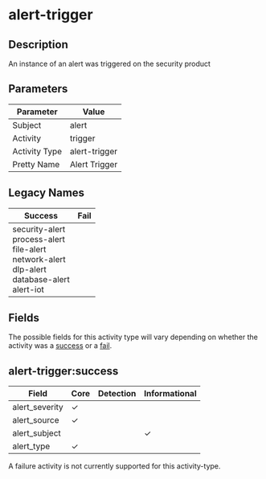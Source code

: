 alert-trigger
=============

Description
-----------
An instance of an alert was triggered on the security product

Parameters
----------
| Parameter     | Value         |
| ------------- | ------------- |
| Subject       | alert         |
| Activity      | trigger       |
| Activity Type | alert-trigger |
| Pretty Name   | Alert Trigger |

Legacy Names
------------
| Success                                                                                                        | Fail |
| -------------------------------------------------------------------------------------------------------------- | ---- |
| security-alert<br>process-alert<br>file-alert<br>network-alert<br>dlp-alert<br>database-alert<br>alert-iot<br> |      |

Fields
------

The possible fields for this activity type will vary depending on whether the activity was a [success](#alert-triggersuccess) or a [fail](#alert-triggerfail).


alert-trigger:success
---------------------

| Field          | Core     | Detection | Informational |
| -------------- | -------- | --------- | ------------- |
| alert_severity | &#10003; |           |               |
| alert_source   | &#10003; |           |               |
| alert_subject  |          |           | &#10003;      |
| alert_type     | &#10003; |           |               |

A failure activity is not currently supported for this activity-type.